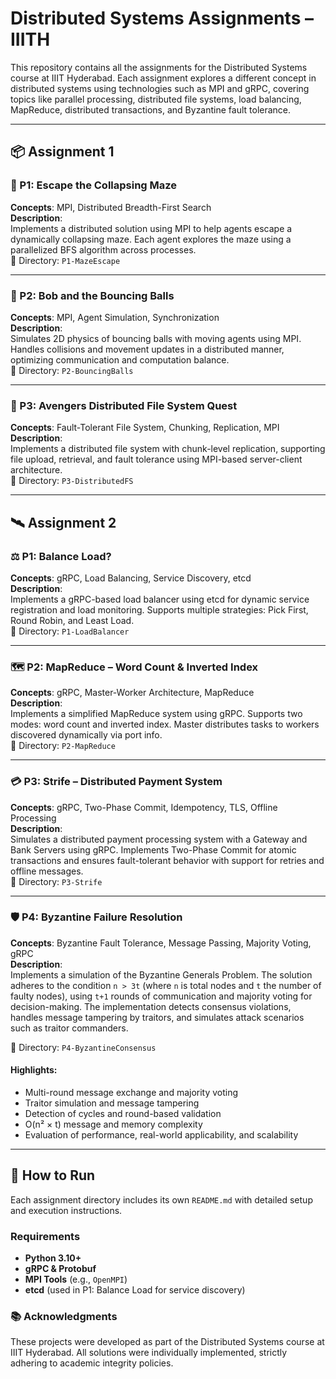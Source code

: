 # Distributed Systems Assignments – IIITH

This repository contains all the assignments for the Distributed Systems course at IIIT Hyderabad. Each assignment explores a different concept in distributed systems using technologies such as MPI and gRPC, covering topics like parallel processing, distributed file systems, load balancing, MapReduce, distributed transactions, and Byzantine fault tolerance.

---

## 📦 Assignment 1

### 🧭 P1: Escape the Collapsing Maze
**Concepts**: MPI, Distributed Breadth-First Search  
**Description**:  
Implements a distributed solution using MPI to help agents escape a dynamically collapsing maze. Each agent explores the maze using a parallelized BFS algorithm across processes.  
📁 Directory: `P1-MazeEscape`

---

### 🧶 P2: Bob and the Bouncing Balls
**Concepts**: MPI, Agent Simulation, Synchronization  
**Description**:  
Simulates 2D physics of bouncing balls with moving agents using MPI. Handles collisions and movement updates in a distributed manner, optimizing communication and computation balance.  
📁 Directory: `P2-BouncingBalls`

---

### 📁 P3: Avengers Distributed File System Quest
**Concepts**: Fault-Tolerant File System, Chunking, Replication, MPI  
**Description**:  
Implements a distributed file system with chunk-level replication, supporting file upload, retrieval, and fault tolerance using MPI-based server-client architecture.  
📁 Directory: `P3-DistributedFS`

---

## 🛰️ Assignment 2

### ⚖️ P1: Balance Load?
**Concepts**: gRPC, Load Balancing, Service Discovery, etcd  
**Description**:  
Implements a gRPC-based load balancer using etcd for dynamic service registration and load monitoring. Supports multiple strategies: Pick First, Round Robin, and Least Load.  
📁 Directory: `P1-LoadBalancer`

---

### 🗺️ P2: MapReduce – Word Count & Inverted Index
**Concepts**: gRPC, Master-Worker Architecture, MapReduce  
**Description**:  
Implements a simplified MapReduce system using gRPC. Supports two modes: word count and inverted index. Master distributes tasks to workers discovered dynamically via port info.  
📁 Directory: `P2-MapReduce`

---

### 💳 P3: Strife – Distributed Payment System
**Concepts**: gRPC, Two-Phase Commit, Idempotency, TLS, Offline Processing  
**Description**:  
Simulates a distributed payment processing system with a Gateway and Bank Servers using gRPC. Implements Two-Phase Commit for atomic transactions and ensures fault-tolerant behavior with support for retries and offline messages.  
📁 Directory: `P3-Strife`

---

### 🛡️ P4: Byzantine Failure Resolution
**Concepts**: Byzantine Fault Tolerance, Message Passing, Majority Voting, gRPC  
**Description**:  
Implements a simulation of the Byzantine Generals Problem. The solution adheres to the condition `n > 3t` (where `n` is total nodes and `t` the number of faulty nodes), using `t+1` rounds of communication and majority voting for decision-making. The implementation detects consensus violations, handles message tampering by traitors, and simulates attack scenarios such as traitor commanders.

📁 Directory: `P4-ByzantineConsensus`

#### Highlights:
- Multi-round message exchange and majority voting
- Traitor simulation and message tampering
- Detection of cycles and round-based validation
- O(n² × t) message and memory complexity
- Evaluation of performance, real-world applicability, and scalability

---

## 🚀 How to Run

Each assignment directory includes its own `README.md` with detailed setup and execution instructions.

### Requirements
- **Python 3.10+**
- **gRPC & Protobuf**
- **MPI Tools** (e.g., `OpenMPI`)
- **etcd** (used in P1: Balance Load for service discovery)


### 📚 Acknowledgments
These projects were developed as part of the Distributed Systems course at IIIT Hyderabad. All solutions were individually implemented, strictly adhering to academic integrity policies.
